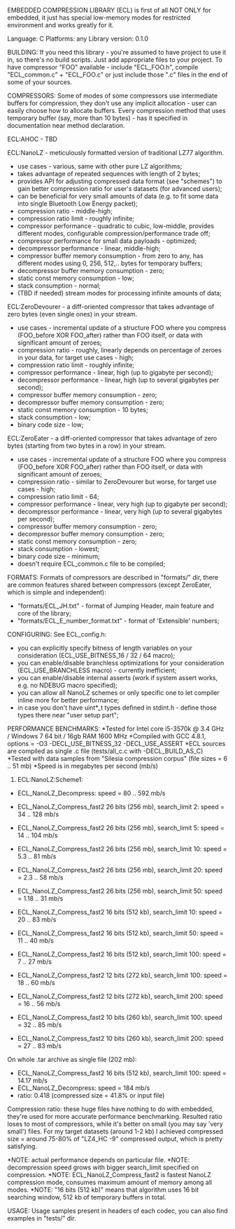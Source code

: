 EMBEDDED COMPRESSION LIBRARY (ECL) is first of all NOT ONLY for embedded, it just has special low-memory modes for restricted environment and works greatly for it.

Language: C
Platforms: any
Library version: 0.1.0


BUILDING:
If you need this library - you're assumed to have project to use it in, so there's no build scripts. Just add appropriate files to your project.
To have compressor "FOO" available - include "ECL_FOO.h", compile "ECL_common.c" + "ECL_FOO.c" or just include those ".c" files in the end of some of your sources.


COMPRESSORS:
Some of modes of some compressors use intermediate buffers for compression, they don't use any implicit allocation - user can easily choose how to allocate buffers.
Every compression method that uses temporary buffer (say, more than 10 bytes) - has it specified in documentation near method declaration.

ECL:AHOC - TBD

ECL:NanoLZ - meticulously formatted version of traditional LZ77 algorithm.
- use cases - various, same with other pure LZ algorithms;
- takes advantage of repeated sequences with length of 2 bytes;
- provides API for adjusting compressed data format (see "schemes") to gain better compression ratio for user's datasets (for advanced users);
- can be beneficial for very small amounts of data (e.g. to fit some data into single Bluetooth Low Energy packet);
- compression ratio - middle-high;
- compression ratio limit - roughly infinite;
- compressor performance - quadratic to cubic, low-middle, provides different modes, configurable compression/performance trade off;
- compressor performance for small data payloads - optimized;
- decompressor performance - linear, middle-high;
- compressor buffer memory consumption - from zero to any, has different modes using 0, 256, 512,.. bytes for temporary buffers;
- decompressor buffer memory consumption - zero;
- static const memory consumption - low;
- stack consumption - normal;
- (TBD if needed) stream modes for processing infinite amounts of data;

ECL:ZeroDevourer - a diff-oriented compressor that takes advantage of zero bytes (even single ones) in your stream.
- use cases - incremental update of a structure FOO where you compress (FOO_before XOR FOO_after) rather than FOO itself, or data with significant amount of zeroes;
- compression ratio - roughly, linearly depends on percentage of zeroes in your data, for target use cases - high;
- compression ratio limit - roughly infinite;
- compressor performance - linear, high (up to gigabyte per second);
- decompressor performance - linear, high (up to several gigabytes per second);
- compressor buffer memory consumption - zero;
- decompressor buffer memory consumption - zero;
- static const memory consumption - 10 bytes;
- stack consumption - low;
- binary code size - low;

ECL:ZeroEater - a diff-oriented compressor that takes advantage of zero bytes (starting from two bytes in a row) in your stream.
- use cases - incremental update of a structure FOO where you compress (FOO_before XOR FOO_after) rather than FOO itself, or data with significant amount of zeroes;
- compression ratio - similar to ZeroDevourer but worse, for target use cases - high;
- compression ratio limit - 64;
- compressor performance - linear, very high (up to gigabyte per second);
- decompressor performance - linear, very high (up to several gigabytes per second);
- compressor buffer memory consumption - zero;
- decompressor buffer memory consumption - zero;
- static const memory consumption - zero;
- stack consumption - lowest;
- binary code size - minimum;
- doesn't require ECL_common.c file to be compiled;


FORMATS:
Formats of compressors are described in "formats/" dir, there are common features shared between compressors (except ZeroEater, which is simple and independent):
- "formats/ECL_JH.txt" - format of Jumping Header, main feature and core of the library;
- "formats/ECL_E_number_format.txt" - format of 'Extensible' numbers;


CONFIGURING:
See ECL_config.h:
- you can explicitly specify bitness of length variables on your consideration (ECL_USE_BITNESS_16 / 32 / 64 macro);
- you can enable/disable branchless optimizations for your consideration (ECL_USE_BRANCHLESS macro) - currently inefficient;
- you can enable/disable internal asserts (work if system assert works, e.g. no NDEBUG macro specified);
- you can allow all NanoLZ schemes or only specific one to let compiler inline more for better performance;
- in case you don't have uint*_t types defined in stdint.h - define those types there near "user setup part";


PERFORMANCE BENCHMARKS:
*Tested for Intel core i5-3570k @ 3.4 GHz / Windows 7 64 bit / 16gb RAM 1600 MHz
*Compiled with GCC 4.8.1, options = -O3 -DECL_USE_BITNESS_32 -DECL_USE_ASSERT
*ECL sources are compiled as single .c file (tests/all_c.c with -DECL_BUILD_AS_C)
*Tested with data samples from "Silesia compression corpus" (file sizes = 6 .. 51 mb)
*Speed is in megabytes per second (mb/s)

1. ECL:NanoLZ:Scheme1:
- ECL_NanoLZ_Decompress: speed = 80 .. 592 mb/s
- ECL_NanoLZ_Compress_fast2 26 bits (256 mb), search_limit 2: speed = 34 .. 128 mb/s
- ECL_NanoLZ_Compress_fast2 26 bits (256 mb), search_limit 5: speed = 14 .. 104 mb/s
- ECL_NanoLZ_Compress_fast2 26 bits (256 mb), search_limit 10: speed = 5.3 .. 81 mb/s
- ECL_NanoLZ_Compress_fast2 26 bits (256 mb), search_limit 20: speed = 2.3 .. 58 mb/s
- ECL_NanoLZ_Compress_fast2 26 bits (256 mb), search_limit 50: speed = 1.18 .. 31 mb/s

- ECL_NanoLZ_Compress_fast2 16 bits (512 kb), search_limit 10: speed = 20 .. 83 mb/s
- ECL_NanoLZ_Compress_fast2 16 bits (512 kb), search_limit 50: speed = 11 .. 40 mb/s
- ECL_NanoLZ_Compress_fast2 16 bits (512 kb), search_limit 100: speed = 7 .. 27 mb/s

- ECL_NanoLZ_Compress_fast2 12 bits (272 kb), search_limit 100: speed = 18 .. 60 mb/s
- ECL_NanoLZ_Compress_fast2 12 bits (272 kb), search_limit 200: speed = 16 .. 56 mb/s

- ECL_NanoLZ_Compress_fast2 10 bits (260 kb), search_limit 100: speed = 32 .. 85 mb/s
- ECL_NanoLZ_Compress_fast2 10 bits (260 kb), search_limit 200: speed = 27 .. 83 mb/s

On whole .tar archive as single file (202 mb):
- ECL_NanoLZ_Compress_fast2 16 bits (512 kb), search_limit 100: speed = 14.17 mb/s
- ECL_NanoLZ_Decompress: speed = 184 mb/s
- ratio: 0.418 (compressed size = 41.8% or input file)

Compression ratio: these huge files have nothing to do with embedded, they're used for more accurate performance benchmarking.
Resulted ratio loses to most of compressors, while it's better on small (you may say 'very small') files.
For my target datasets (around 1-2 kb) I achieved compressed size = around 75-80% of "LZ4_HC -9" compressed output, which is pretty satisfying.

*NOTE: actual performance depends on particular file.
*NOTE: decompression speed grows with bigger search_limit specified on compression.
*NOTE: ECL_NanoLZ_Compress_fast2 is fastest NanoLZ compression mode, consumes maximum amount of memory among all modes.
*NOTE: "16 bits (512 kb)" means that algorithm uses 16 bit searching window, 512 kb of temporary buffers in total.


USAGE:
Usage samples present in headers of each codec, you can also find examples in "tests/" dir.

